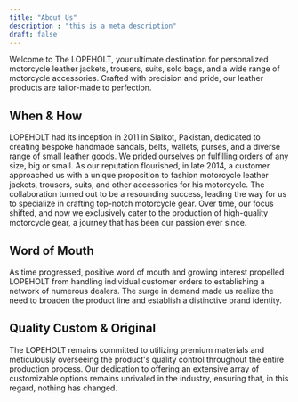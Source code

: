 ```yaml
---
title: "About Us"
description : "this is a meta description"
draft: false
---
```


Welcome to The LOPEHOLT, your ultimate destination for personalized motorcycle leather jackets, trousers, suits, solo bags, and a wide range of motorcycle accessories. Crafted with precision and pride, our leather products are tailor-made to perfection.

## When & How
LOPEHOLT had its inception in 2011 in Sialkot, Pakistan, dedicated to creating bespoke handmade sandals, belts, wallets, purses, and a diverse range of small leather goods. We prided ourselves on fulfilling orders of any size, big or small. As our reputation flourished, in late 2014, a customer approached us with a unique proposition to fashion motorcycle leather jackets, trousers, suits, and other accessories for his motorcycle. The collaboration turned out to be a resounding success, leading the way for us to specialize in crafting top-notch motorcycle gear. Over time, our focus shifted, and now we exclusively cater to the production of high-quality motorcycle gear, a journey that has been our passion ever since.

## Word of Mouth
As time progressed, positive word of mouth and growing interest propelled LOPEHOLT from handling individual customer orders to establishing a network of numerous dealers. The surge in demand made us realize the need to broaden the product line and establish a distinctive brand identity.

## Quality Custom & Original
The LOPEHOLT remains committed to utilizing premium materials and meticulously overseeing the product's quality control throughout the entire production process. Our dedication to offering an extensive array of customizable options remains unrivaled in the industry, ensuring that, in this regard, nothing has changed.